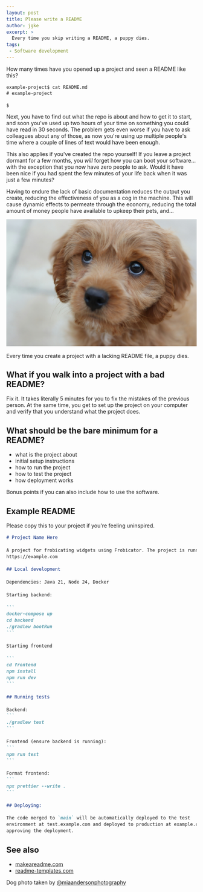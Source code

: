 ```yaml
---
layout: post
title: Please write a README
author: jgke
excerpt: >
  Every time you skip writing a README, a puppy dies.
tags:
 - Software development
---
```


How many times have you opened up a project and seen a README like this?

````
example-project$ cat README.md
# example-project

$
````

Next, you have to find out what the repo is about and how to get it to start,
and soon you've used up two hours of your time on something you could have read
in 30 seconds. The problem gets even worse if you have to ask colleagues about
any of those, as now you're using up multiple people's time where a couple of
lines of text would have been enough.

This also applies if you've created the repo yourself! If you leave a project
dormant for a few months, you *will* forget how you can boot your software...
with the exception that you now have zero people to ask. Would it have been
nice if you had spent the few minutes of your life back when it was just a few
minutes?

Having to endure the lack of basic documentation reduces the output you create,
reducing the effectiveness of you as a cog in the machine. This will cause
dynamic effects to permeate through the economy, reducing the total amount of
money people have available to upkeep their pets, and...

![A small dog looking at the camera](/img/please-write-a-readme/dog.jpg)

Every time you create a project with a lacking README file, a puppy dies.

## What if you walk into a project with a bad README?

Fix it. It takes literally 5 minutes for you to fix the mistakes of the
previous person. At the same time, you get to set up the project on your
computer and verify that you understand what the project does.

## What should be the bare minimum for a README?

- what is the project about
- initial setup instructions
- how to run the project
- how to test the project
- how deployment works

Bonus points if you can also include how to use the software.

## Example README

Please copy this to your project if you're feeling uninspired.

````markdown
# Project Name Here

A project for frobicating widgets using Frobicator. The project is running at
https://example.com

## Local development

Dependencies: Java 21, Node 24, Docker

Starting backend:

```
docker-compose up
cd backend
./gradlew bootRun
```

Starting frontend

```
cd frontend
npm install
npm run dev
```

## Running tests

Backend:
```
./gradlew test
```

Frontend (ensure backend is running):
```
npm run test
```

Format frontend:
```
npx prettier --write .
```

## Deploying:

The code merged to `main` will be automatically deployed to the test
environment at test.example.com and deployed to production at example.com by
approving the deployment.
````

## See also

- [makeareadme.com](https://www.makeareadme.com/)
- [readme-templates.com](https://www.readme-templates.com/)

Dog photo taken by [@miaandersonphotography](https://unsplash.com/@miaandersonphotography)
